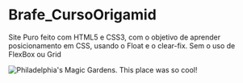 # Brafe_CursoOrigamid
Site Puro feito com HTML5 e CSS3, com o objetivo de aprender posicionamento em CSS, usando o Float e o clear-fix.
Sem o uso de FlexBox ou Grid

![Philadelphia's Magic Gardens. This place was so cool!](/assets/images/philly-magic-gardens.jpg "Philadelphia's Magic Gardens")
